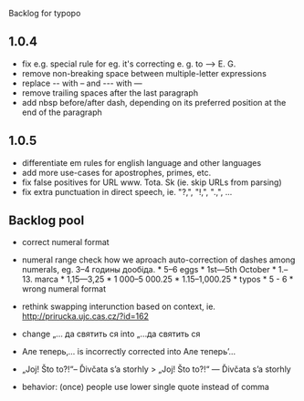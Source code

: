 Backlog for typopo

## 1.0.4
* fix e.g. special rule for eg. it's correcting e. g. to —> E. G.
* remove non-breaking space between multiple-letter expressions
* replace -- with – and --- with —
* remove trailing spaces after the last paragraph
* add nbsp before/after dash, depending on its preferred position at the end of the paragraph

## 1.0.5
* differentiate em rules for english language and other languages
* add more use-cases for apostrophes, primes, etc.
* fix false positives for URL www. Tota. Sk (ie. skip URLs from parsing)
* fix extra punctuation in direct speech, ie. "?,", "!,", ".,", ...

## Backlog pool
* correct numeral format
* numeral range check how we aproach auto-correction of dashes among numerals, eg. 3–4 годины дообіда.
		* 5–6 eggs
		* 1st—5th October
		* 1.–13. marca
		* 1,15—3,25
		* 1 000–5 000.25
		* 1.15–1,000.25
		* typos
				* 5 - 6
				* wrong numeral format

* rethink swapping interunction based on context, ie. http://prirucka.ujc.cas.cz/?id=162
* change „… да святить ся into „…да святить ся
* Але теперь‚… is incorrectly corrected into Але теперь’…
* „Joj! Što to?!“– Ďivčata s’a storhly > „Joj! Što to?!“ — Ďivčata s’a storhly
* behavior: (once) people use lower single quote instead of comma
